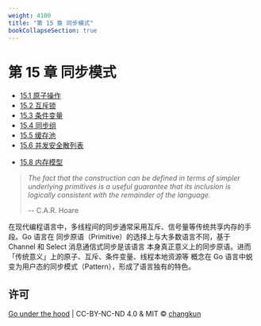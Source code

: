 ```yaml
---
weight: 4100
title: "第 15 章 同步模式"
bookCollapseSection: true
---
```


# 第 15 章 同步模式

- [15.1 原子操作](./atomic.md)
- [15.2 互斥锁](./mutex.md)
- [15.3 条件变量](./cond.md)
- [15.4 同步组](./waitgroup.md)
- [15.5 缓存池](./pool.md)
- [15.6 并发安全散列表](./map.md)
<!-- - [15.7 上下文](./context.md) -->
- [15.8 内存模型](./mem.md)

> _The fact that the construction can be defined in terms of simpler underlying primitives is a useful guarantee that its inclusion is logically consistent with the remainder of the language._
>
> -- C.A.R. Hoare

在现代编程语言中，多线程间的同步通常采用互斥、信号量等传统共享内存的手段。Go 语言在
同步原语（Primitive）的选择上与大多数语言不同，基于 Channel 和 Select 消息通信式同步是该语言
本身真正意义上的同步原语。进而「传统意义」上的原子、互斥、条件变量、线程本地资源等
概念在 Go 语言中蜕变为用户态的同步模式（Pattern），形成了语言独有的特色。

## 许可

[Go under the hood](https://github.com/golang-design/under-the-hood) | CC-BY-NC-ND 4.0 & MIT &copy; [changkun](https://changkun.de)
